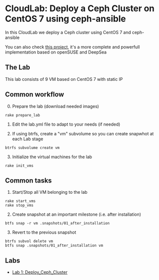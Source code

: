 # CloudLab: Deploy a Ceph Cluster on CentOS 7 using ceph-ansible

In this CloudLab we deploy a Ceph cluster using CentOS 7 and ceph-ansible

You can also check [this project](https://github.com/CanaryTek/clab-ceph), it's a more complete and powerfull implementation based on openSUSE and DeepSea

## The Lab

This lab consists of 9 VM based on CentOS 7 with static IP

## Common workflow

  0. Prepare the lab (download needed images)

```
rake prepare_lab
```

  1. Edit the lab.yml file to adapt to your needs (if needed)

  2. If using btrfs, create a "vm" subvolume so you can create snapwhot at each Lab stage

```
btrfs subvolume create vm
```

  3. Initialize the virtual machines for the lab

```
rake init_vms
```

## Common tasks

  1. Start/Stop all VM belonging to the lab

```
rake start_vms
rake stop_vms
```

  2. Create snapshot at an important milestone (i.e. after installation)

```
btfs snap -r vm .snapshots/01_after_installation
```

  3. Revert to the previous snapshot

```
btrfs subvol delete vm
btfs snap .snapshots/01_after_installation vm
```

## Labs

  * [Lab 1: Deploy_Ceph_Cluster](labs/01_Deploy_Ceph_Cluster.md)

